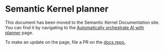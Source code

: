 # Semantic Kernel planner

This document has been moved to the Semantic Kernel Documentation site. You can find it by navigating to the [Automatically orchestrate AI with planner](https://learn.microsoft.com/en-us/semantic-kernel/ai-orchestration/planner) page.

To make an update on the page, file a PR on the [docs repo.](https://github.com/MicrosoftDocs/semantic-kernel-docs/blob/main/semantic-kernel/agents/planners/index.md)
